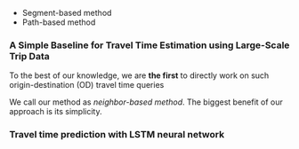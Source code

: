 * Segment-based method
* Path-based method


### A Simple Baseline for Travel Time Estimation using Large-Scale Trip Data

To the best of our knowledge, we are **the first** to directly work on such origin-destination (OD) travel time queries

We call our method as *neighbor-based method*. The biggest benefit of our approach is its simplicity.

### Travel time prediction with LSTM neural network
